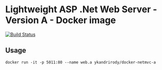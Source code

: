 # Lightweight ASP .Net Web Server - Version A - Docker image

[![Build Status](https://travis-ci.org/ykandrirody/docker-netmvc-a.svg?branch=master)](https://travis-ci.org/ykandrirody/docker-netmvc-a)


## Usage
```
docker run -it -p 5011:80 --name web.a ykandrirody/docker-netmvc-a
```
